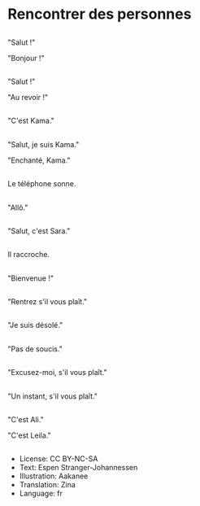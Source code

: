 # Rencontrer des personnes

##
"Salut !"

"Bonjour !"

##
"Salut !"

"Au revoir !"

##
"C'est Kama."

##
"Salut, je suis Kama."

"Enchanté, Kama."

##
Le téléphone sonne.

##
"Allô."

##
"Salut, c'est Sara."

##
Il raccroche.

##
"Bienvenue !"

##
"Rentrez s'il vous plaît."

##
"Je suis désolé."

##
"Pas de soucis."

##
"Excusez-moi, s'il vous plaît."

##
"Un instant, s'il vous plaît."

##
"C'est Ali."

"C'est Leila."

##
* License: CC BY-NC-SA
* Text: Espen Stranger-Johannessen
* Illustration: Aakanee
* Translation: Zina
* Language: fr
